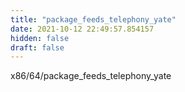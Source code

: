 ```yaml
---
title: "package_feeds_telephony_yate"
date: 2021-10-12 22:49:57.854157
hidden: false
draft: false
---
```


x86/64/package_feeds_telephony_yate

